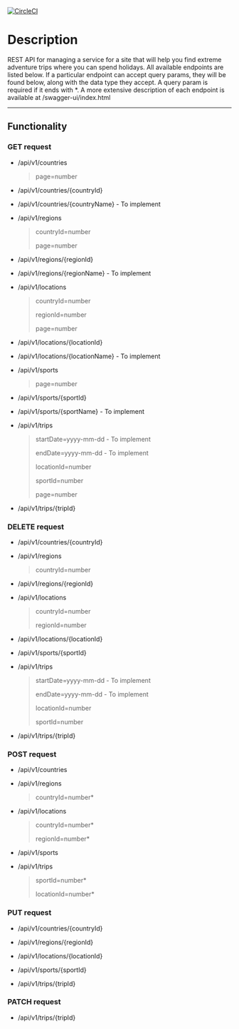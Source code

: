[![CircleCI](https://dl.circleci.com/status-badge/img/gh/Sin2Cos2/spring5-restAPI-extremeSports/tree/master.svg?style=svg)](https://dl.circleci.com/status-badge/redirect/gh/Sin2Cos2/spring5-restAPI-extremeSports/tree/master)

# Description
REST API for managing a service for a site that will help you find extreme adventure trips where you can spend holidays.
All available endpoints are listed below. If a particular endpoint can accept query params, they will be found below, along with the data type they accept. 
A query param is required if it ends with *.
A more extensive description of each endpoint is available at /swagger-ui/index.html

---

## Functionality

### GET request

- /api/v1/countries
    > page=number
- /api/v1/countries/{countryId}                         
- /api/v1/countries/{countryName}   - To implement                    

- /api/v1/regions
    > countryId=number
    >
    > page=number
- /api/v1/regions/{regionId}                            
- /api/v1/regions/{regionName}      - To implement                      

- /api/v1/locations
    > countryId=number
    >
    > regionId=number
    >
    > page=number
- /api/v1/locations/{locationId}                        
- /api/v1/locations/{locationName}  - To implement 

- /api/v1/sports
    > page=number
- /api/v1/sports/{sportId}
- /api/v1/sports/{sportName}         - To implement

- /api/v1/trips
    > startDate=yyyy-mm-dd           - To implement
    >
    > endDate=yyyy-mm-dd             - To implement
    >
    > locationId=number
    >
    > sportId=number
    >
    > page=number

- /api/v1/trips/{tripId}


### DELETE request

- /api/v1/countries/{countryId}  

- /api/v1/regions
    > countryId=number                    
- /api/v1/regions/{regionId} 

- /api/v1/locations
    > countryId=number
    >
    > regionId=number
- /api/v1/locations/{locationId}

- /api/v1/sports/{sportId}   

- /api/v1/trips
    > startDate=yyyy-mm-dd           - To implement
    >
    > endDate=yyyy-mm-dd             - To implement
    >
    > locationId=number
    >
    > sportId=number                  
- /api/v1/trips/{tripId}                            

### POST request

- /api/v1/countries

- /api/v1/regions
    > countryId=number*

- /api/v1/locations
    > countryId=number*
    >
    > regionId=number*

- /api/v1/sports

- /api/v1/trips
    > sportId=number*
    >
    > locationId=number*

### PUT request

- /api/v1/countries/{countryId}

- /api/v1/regions/{regionId}

- /api/v1/locations/{locationId}

- /api/v1/sports/{sportId}

- /api/v1/trips/{tripId}

### PATCH request

- /api/v1/trips/{tripId}

